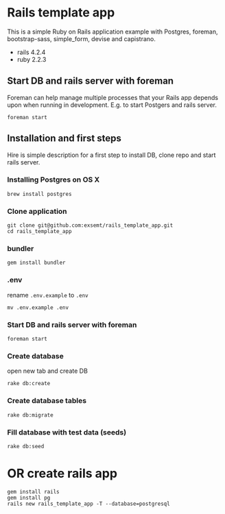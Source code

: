 # Rails template app
This is a simple Ruby on Rails application example with Postgres, foreman, bootstrap-sass, simple_form, devise and capistrano. 

- rails 4.2.4
- ruby 2.2.3

## Start DB and rails server with foreman
Foreman can help manage multiple processes that your Rails app depends upon when running in development. E.g. to start Postgers and rails server.

    foreman start

## Installation and first steps
Hire is simple description for a first step to install DB, clone repo and start rails server.

### Installing Postgres on OS X
    brew install postgres

### Clone application
    git clone git@github.com:exsemt/rails_template_app.git
    cd rails_template_app

### bundler
    gem install bundler

### .env
rename `.env.example` to `.env`

    mv .env.example .env

### Start DB and rails server with foreman
    foreman start

### Create database
open new tab and create DB

    rake db:create

### Create database tables
    rake db:migrate

### Fill database with test data (seeds)
    rake db:seed



# OR create rails app
    gem install rails
    gem install pg
    rails new rails_template_app -T --database=postgresql
